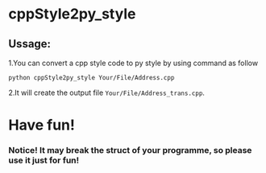 # cppStyle2py_style

## Ussage:
1.You can convert a cpp style code to py style by using command as follow
```
python cppStyle2py_style Your/File/Address.cpp
```
2.It will create the output file  `Your/File/Address_trans.cpp`.

# Have fun!

### Notice! It may break the struct of your programme, so please use it just for fun!